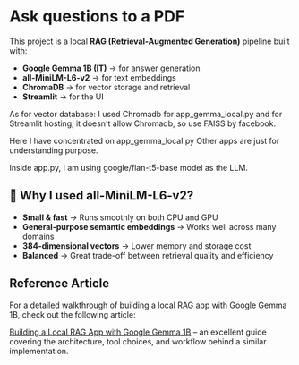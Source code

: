 # Ask questions to a PDF

This project is a local **RAG (Retrieval-Augmented Generation)** pipeline built with:
- **Google Gemma 1B (IT)** → for answer generation
- **all-MiniLM-L6-v2** → for text embeddings
- **ChromaDB** → for vector storage and retrieval
- **Streamlit** → for the UI

As for vector database: I used Chromadb for app_gemma_local.py and for Streamlit hosting, it doesn't allow Chromadb, so use FAISS by facebook.

   
Here I have concentrated on app_gemma_local.py
Other apps are just for understanding purpose.

Inside app.py, I am using google/flan-t5-base model as the LLM.

## 🤔 Why I used all-MiniLM-L6-v2?

-  **Small & fast** → Runs smoothly on both CPU and GPU  
-  **General-purpose semantic embeddings** → Works well across many domains  
-  **384-dimensional vectors** → Lower memory and storage cost  
-  **Balanced** → Great trade-off between retrieval quality and efficiency  

##  Reference Article

For a detailed walkthrough of building a local RAG app with Google Gemma 1B, check out the following article:

[Building a Local RAG App with Google Gemma 1B](https://medium.com/@mathewsparan/building-a-local-rag-app-with-google-gemma-1b-d6e1064b852c) – an excellent guide covering the architecture, tool choices, and workflow behind a similar implementation.
